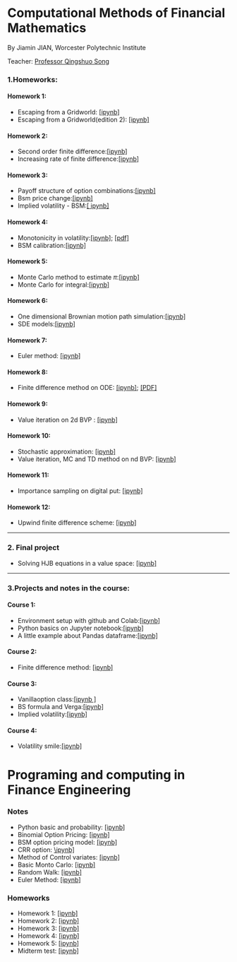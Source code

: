 # Computational Methods of Financial Mathematics

By Jiamin JIAN, Worcester Polytechnic Institute 

Teacher: [Professor Qingshuo Song](https://github.com/songqsh/20s_ma573)

### 1.Homeworks:

#### Homework 1:
- Escaping from a Gridworld: [\[ipynb\]](https://github.com/JiaminJIAN/20MA573/blob/master/src/HW1.ipynb)
- Escaping from a Gridworld(edition 2): [\[ipynb\]](https://github.com/JiaminJIAN/20MA573/blob/master/src/HW1(Editon2).ipynb)
#### Homework 2:
- Second order finite difference:[\[ipynb\]](https://github.com/JiaminJIAN/20MA573/blob/master/src/HW2(part_1).ipynb)
- Increasing rate of finite difference:[\[ipynb\]](https://github.com/JiaminJIAN/20MA573/blob/master/src/HW2(part_2).ipynb)
#### Homework 3:
- Payoff structure of option combinations:[\[ipynb\]](https://github.com/JiaminJIAN/20MA573/blob/master/src/Payoff_structure_of_option_combinations.ipynb)
- Bsm price change:[\[ipynb\]](https://github.com/JiaminJIAN/20MA573/blob/master/src/Bsm%20price%20change.ipynb)
- Implied volatility - BSM:[\[ ipynb\]](https://github.com/JiaminJIAN/20MA573/blob/master/src/Implied%20volatility%20BSM.ipynb)
#### Homework 4:
- Monotonicity in volatility:[\[ipynb\]](https://github.com/JiaminJIAN/20MA573/blob/master/src/Monotonicity%20in%20volatility.ipynb); [\[pdf\]](https://github.com/JiaminJIAN/20MA573/blob/master/src/Monotonicity%20in%20volatility.pdf)
- BSM calibration:[\[ipynb\]](https://github.com/JiaminJIAN/20MA573/blob/master/src/BSM%20calibration.ipynb)
#### Homework 5:
- Monte Carlo method to estimate $\pi$:[\[ipynb\]](https://github.com/JiaminJIAN/20MA573/blob/master/src/Monte_Carlo_method_to_estimate_pi.ipynb)
- Monte Carlo for integral:[\[ipynb\]](https://github.com/JiaminJIAN/20MA573/blob/master/src/Monte%20Carlo%20for%20integral.ipynb)
#### Homework 6:
- One dimensional Brownian motion path simulation:[\[ipynb\]](https://github.com/JiaminJIAN/20MA573/blob/master/src/One_dimensional_Brownian_motion_path_simulation2.ipynb)
- SDE models:[\[ipynb\]](https://github.com/JiaminJIAN/20MA573/blob/master/src/SDE_models.ipynb)
#### Homework 7:
- Euler method: [\[ipynb\]](https://github.com/JiaminJIAN/20MA573/blob/master/src/Euler_method.ipynb)
#### Homework 8:
- Finite difference method on ODE: [\[ipynb\]](https://github.com/JiaminJIAN/20MA573/blob/master/src/Finite_difference_method_on_ODE.ipynb); [\[PDF\]](https://github.com/JiaminJIAN/20MA573/blob/master/src/HW8_Finite%20difference%20method%20on%20ODE.pdf)
#### Homework 9:
- Value iteration on 2d BVP : [\[ipynb\]](https://github.com/JiaminJIAN/20MA573/blob/master/src/Value_iteration_on_2d_BVP.ipynb)
#### Homework 10:
- Stochastic approximation: [\[ipynb\]](https://github.com/JiaminJIAN/20MA573/blob/master/src/Stochastic_approximation.ipynb)
- Value iteration, MC and TD method on nd BVP: [\[ipynb\]](https://github.com/JiaminJIAN/20MA573/blob/master/src/MC_and_TD_for_nd_BVP.ipynb)
#### Homework 11:
- Importance sampling on digital put: [\[ipynb\]](https://github.com/JiaminJIAN/20MA573/blob/master/src/Importance_sampling_on_digital_put.ipynb)
#### Homework 12:
- Upwind finite difference scheme: [\[ipynb\]](https://github.com/JiaminJIAN/20MA573/blob/master/src/Upwind_finite_difference_scheme.ipynb)

****
### 2. Final project

- Solving HJB equations in a value space: [\[ipynb\]](https://github.com/JiaminJIAN/20MA573/blob/master/src/Final%20project/Solving_HJB_equations_in_a_value_space.ipynb)

****

### 3.Projects and notes in the course:
#### Course 1:
- Environment setup with github and Colab:[\[ipynb\]](https://github.com/JiaminJIAN/20MA573/blob/master/src/Environment_setup_github_and_Colab.ipynb)
- Python basics on Jupyter notebook:[\[ipynb\]](https://github.com/JiaminJIAN/20MA573/blob/master/src/Python_basics_on_Jupyter_notebook.ipynb)
- A little example about Pandas dataframe:[\[ipynb\]](https://github.com/JiaminJIAN/20MA573/blob/master/src/A_little_example_about_Pandas_dataframe.ipynb)
#### Course 2:
- Finite difference method: [\[ipynb\]](https://github.com/JiaminJIAN/20MA573/blob/master/src/Finite_Difference_Method.ipynb)
#### Course 3:
- Vanillaoption class:[\[ipynb \]](https://github.com/JiaminJIAN/20MA573/blob/master/src/Vanilla%20options%20class.ipynb)
- BS formula and Verga:[\[ipynb\]](https://github.com/JiaminJIAN/20MA573/blob/master/src/BSM_formula.ipynb)
- Implied volatility:[\[ipynb\]](https://github.com/JiaminJIAN/20MA573/blob/master/src/Implied_volatility.ipynb)
#### Course 4:
- Volatility smile:[\[ipynb\]](https://github.com/JiaminJIAN/20MA573/blob/master/src/Volatility%20smile.ipynb)

# Programing and computing in Finance Engineering
### Notes
- Python basic and probability: [\[ipynb\]](https://github.com/JiaminJIAN/20MA573/blob/master/src/MA6628_python%20basic%20and%20probability.ipynb)
- Binomial Option Pricing: [\[ipynb\]](https://github.com/JiaminJIAN/20MA573/blob/master/src/MA6628_Binomial%20Option%20Pricing.ipynb)
- BSM option pricing model: [\[ipynb\]](https://github.com/JiaminJIAN/20MA573/blob/master/src/MA6628_BSM%20option%20pricing%20model.ipynb)
- CRR option: [\ipynb\]](https://github.com/JiaminJIAN/20MA573/blob/master/src/MA6628_CRR%20option.ipynb)
- Method of Control variates: [\[ipynb\]](https://github.com/JiaminJIAN/20MA573/blob/master/src/MA6628_ControlVariates.ipynb)
- Basic Monto Carlo: [\[ipynb\]](https://github.com/JiaminJIAN/20MA573/blob/master/src/MA6628_Basic%20Monto%20Carlo.ipynb)
- Random Walk: [\[ipynb\]](https://github.com/JiaminJIAN/20MA573/blob/master/src/MA6628_Random%20Walk.ipynb)
- Euler Method: [\[ipynb\]](https://github.com/JiaminJIAN/20MA573/blob/master/src/MA6628_Euler%20Method.ipynb)

### Homeworks
- Homework 1: [\[ipynb\]](https://github.com/JiaminJIAN/20MA573/blob/master/src/MA6628_JiaminJIAN_Prj01.ipynb)
- Homework 2: [\[ipynb\]](https://github.com/JiaminJIAN/20MA573/blob/master/src/MA6628_JiaminJIAN_Prj02.ipynb)
- Homework 3: [\[ipynb\]](https://github.com/JiaminJIAN/20MA573/blob/master/src/MA6628_JiaminJIAN_Prj04.ipynb)
- Homework 4: [\[ipynb\]](https://github.com/JiaminJIAN/20MA573/blob/master/src/MA6628_JiaminJIAN_Prj05.ipynb)
- Homework 5: [\[ipynb\]](https://github.com/JiaminJIAN/20MA573/blob/master/src/MA6628_JiaminJIAN_Prj06.ipynb)
- Midterm test: [\[ipynb\]](https://github.com/JiaminJIAN/20MA573/blob/master/src/MA6628_Midterm%20test%20solution.ipynb)

